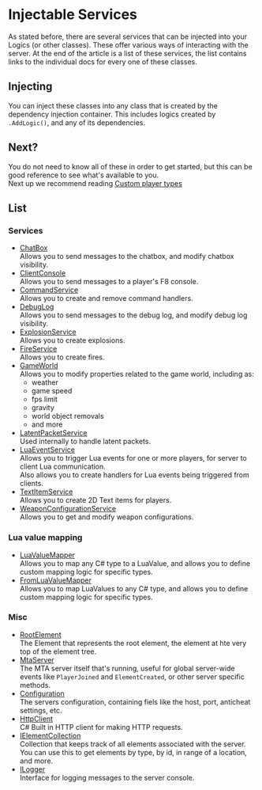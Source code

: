 # Injectable Services

As stated before, there are several services that can be injected into your Logics (or other classes). These offer various ways of interacting with the server. At the end of the article is a list of these services, the list contains links to the individual docs for every one of these classes.

## Injecting
You can inject these classes into any class that is created by the dependency injection container. This includes logics created by `.AddLogic()`, and any of its dependencies.  


## Next?
You do not need to know all of these in order to get started, but this can be good reference to see what's available to you.  
Next up we recommend reading [Custom player types](/articles/getting-started/custom-player-types.html)

## List

### Services
- [ChatBox](/api/server/SlipeServer.Server.Services.ChatBox.html)  
  Allows you to send messages to the chatbox, and modify chatbox visibility.
- [ClientConsole](/api/server/SlipeServer.Server.Services.ClientConsole.html)  
  Allows you to send messages to a player's F8 console.
- [CommandService](/api/server/SlipeServer.Server.Services.CommandService.html)  
  Allows you to create and remove command handlers.
- [DebugLog](/api/server/SlipeServer.Server.Services.DebugLog.html)  
  Allows you to send messages to the debug log, and modify debug log visibility.
- [ExplosionService](/api/server/SlipeServer.Server.Services.ExplosionService.html)  
  Allows you to create explosions.
- [FireService](/api/server/SlipeServer.Server.Services.FireService.html)  
  Allows you to create fires.
- [GameWorld](/api/server/SlipeServer.Server.Services.GameWorld.html)  
  Allows you to modify properties related to the game world, including as: 
  - weather
  - game speed
  - fps limit
  - gravity
  - world object removals
  - and more
- [LatentPacketService](/api/server/SlipeServer.Server.Services.LatentPacketService.html)  
  Used internally to handle latent packets.
- [LuaEventService](/api/server/SlipeServer.Server.Services.LuaEventService.html)  
  Allows you to trigger Lua events for one or more players, for server to client Lua communication.  
  Also allows you to create handlers for Lua events being triggered from clients.
- [TextItemService](/api/server/SlipeServer.Server.Services.TextItemService.html)  
  Allows you to create 2D Text items for players.
- [WeaponConfigurationService](/api/server/SlipeServer.Server.Services.WeaponConfigurationService.html)  
  Allows you to get and modify weapon configurations.

### Lua value mapping
- [LuaValueMapper](/api/server/SlipeServer.Server.Mappers.LuaValueMapper.html)  
  Allows you to map any C# type to a LuaValue, and allows you to define custom mapping logic for specific types.
- [FromLuaValueMapper](/api/server/SlipeServer.Server.Mappers.FromLuaValueMapper.html)  
  Allows you to map LuaValues to any C# type, and allows you to define custom mapping logic for specific types.

### Misc
- [RootElement](/api/server/SlipeServer.Server.Elements.RootElement.html)  
  The Element that represents the root element, the element at hte very top of the element tree.
- [MtaServer](/api/server/SlipeServer.Server.Elements.RootElement.html)  
  The MTA server itself that's running, useful for global server-wide events like `PlayerJoined` and `ElementCreated`, or other server specific methods.
- [Configuration](/api/server/SlipeServer.Server.Configuration.html)  
  The servers configuration, containing fiels like the host, port, anticheat settings, etc.
- [HttpClient](https://learn.microsoft.com/en-us/dotnet/api/system.net.http.httpclient)  
  C# Built in HTTP client for making HTTP requests.
- [IElementCollection](/api/server/SlipeServer.Server.ElementCollections.IElementCollection.html)  
  Collection that keeps track of all elements associated with the server. You can use this to get elements by type, by id, in range of a location, and more.
- [ILogger](https://learn.microsoft.com/en-us/dotnet/api/microsoft.extensions.logging.ilogger)  
  Interface for logging messages to the server console.
